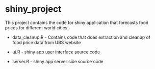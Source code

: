 # shiny_project
This project contains the code for shiny application that forecasts food prices for different world cities. 

* data_cleanup.R - Contains code that does extraction and cleanup of food price data from UBS website

* ui.R - shiny app user interface source code

* server.R - shiny app server side source code
